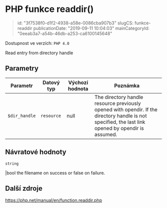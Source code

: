 PHP funkce readdir()
====================

> id: "3f7538f0-d1f2-4938-a58e-0086cba907b3"
> slugCS: funkce-readdir
> publicationDate: "2019-09-11 10:04:03"
> mainCategoryId: "0eeab3a7-a54b-46db-a253-ca6100145648"

Dostupnost ve verzích: `PHP 4.0`

Read entry from directory handle


Parametry
--------------

| Parametr | Datový typ | Výchozí hodnota | Poznámka |
|-----|-----|-----|-----|
| `$dir_handle` | `resource` | null | The directory handle resource previously opened with opendir. If the directory handle is not specified, the last link opened by opendir is assumed. |


Návratové hodnoty
----------------

`string`

|bool the filename on success or false on failure.

Další zdroje
------------

https://php.net/manual/en/function.readdir.php
